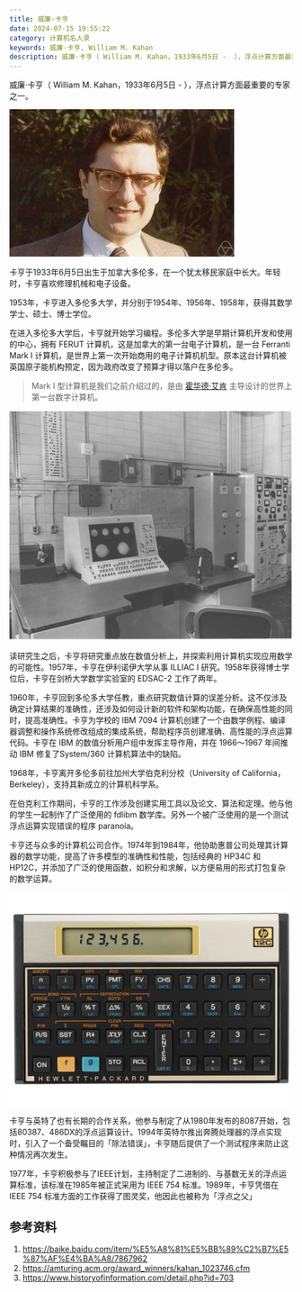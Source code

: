 ```yaml
---
title: 威廉·卡亨
date: 2024-07-15 19:55:22
category: 计算机名人录
keywords: 威廉·卡亨, William M. Kahan
description: 威廉·卡亨（ William M. Kahan，1933年6月5日 -  ），浮点计算方面最重要的专家之一。
---
```


威廉·卡亨（ William M. Kahan，1933年6月5日 -  ），浮点计算方面最重要的专家之一。

![William M. Kahan](20240715-william-kahan/photoNormal.jpeg)

卡亨于1933年6月5日出生于加拿大多伦多，在一个犹太移民家庭中长大。年轻时，卡亨喜欢修理机械和电子设备。

1953年，卡亨进入多伦多大学，并分别于1954年、1956年、1958年，获得其数学学士、硕士、博士学位。

在进入多伦多大学后，卡亨就开始学习编程。多伦多大学是早期计算机开发和使用的中心，拥有 FERUT 计算机，这是加拿大的第一台电子计算机，是一台 Ferranti Mark I 计算机，是世界上第一次开始商用的电子计算机机型。原本这台计算机被英国原子能机构预定，因为政府改变了预算才得以落户在多伦多。

> Mark I 型计算机是我们之前介绍过的，是由 [霍华德·艾肯](http://www.edulinks.cn/2021/01/23/20210124-howard-aiken/) 主导设计的世界上第一台数字计算机。

![Ferut’s console and power control panel as installed at the U of T. Circa 1953.](20240715-william-kahan/Screen_Shot_2020-09-07_at_11.02.17_PM_big.png)

读研究生之后，卡亨将研究重点放在数值分析上，并探索利用计算机实现应用数学的可能性。1957年，卡亨在伊利诺伊大学从事 ILLIAC I 研究。1958年获得博士学位后，卡亨在剑桥大学数学实验室的 EDSAC-2 工作了两年。

1960年，卡亨回到多伦多大学任教，重点研究数值计算的误差分析。这不仅涉及确定计算结果的准确性，还涉及如何设计新的软件和架构功能，在确保高性能的同时，提高准确性。卡亨为学校的 IBM 7094 计算机创建了一个由数学例程、编译器调整和操作系统修改组成的集成系统，帮助程序员创建准确、高性能的浮点运算代码。卡亨在 IBM 的数值分析用户组中发挥主导作用，并在 1966～1967 年间推动 IBM 修复了System/360 计算机算法中的缺陷。

1968年，卡亨离开多伦多前往加州大学伯克利分校（University of California，Berkeley），支持其新成立的计算机科学系。

在伯克利工作期间，卡亨的工作涉及创建实用工具以及论文、算法和定理。他与他的学生一起制作了广泛使用的 fdlibm 数学库。另外一个被广泛使用的是一个测试浮点运算实现错误的程序 paranoia。

卡亨还与众多的计算机公司合作。1974年到1984年，他协助惠普公司处理其计算器的数学功能，提高了许多模型的准确性和性能，包括经典的 HP34C 和 HP12C，并添加了广泛的使用函数，如积分和求解，以方便易用的形式打包复杂的数学运算。

![HP 12C English Calculator](20240715-william-kahan/c02156305.png)

卡亨与英特了也有长期的合作关系，他参与制定了从1980年发布的8087开始，包括80387、486DX的浮点运算设计。1994年英特尔推出奔腾处理器的浮点实现时，引入了一个备受瞩目的「除法错误」，卡亨随后提供了一个测试程序来防止这种情况再次发生。

1977年，卡亨积极参与了IEEE计划，主持制定了二进制的、与基数无关的浮点运算标准，该标准在1985年被正式采用为 IEEE 754 标准。1989年，卡亨凭借在 IEEE 754 标准方面的工作获得了图灵奖，他因此也被称为「浮点之父」

## 参考资料
1. https://baike.baidu.com/item/%E5%A8%81%E5%BB%89%C2%B7%E5%87%AF%E4%BA%A8/7867962
2. https://amturing.acm.org/award_winners/kahan_1023746.cfm
3. https://www.historyofinformation.com/detail.php?id=703
